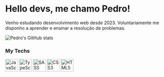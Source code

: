 # Hello devs, me chamo Pedro!
Venho estudando desenvolvimento web desde 2023. Voluntariamente me disponho a aprender e ensinar a resolução de problemas.

![Pedro's GitHub stats](https://github-readme-stats.vercel.app/api?username=pedroalima&show_icons=true&theme=transparent)

### My Techs
<img alt="JavaScript" src="https://cdn.jsdelivr.net/gh/devicons/devicon/icons/javascript/javascript-original.svg" width=40 eight=30> <img alt="TypeScript" src="https://cdn.jsdelivr.net/gh/devicons/devicon/icons/typescript/typescript-original.svg" width=40 eight=30> <img alt="SASS" src="https://cdn.jsdelivr.net/gh/devicons/devicon/icons/sass/sass-original.svg" width=40 eight=30> <img alt="CSS3" src="https://cdn.jsdelivr.net/gh/devicons/devicon/icons/css3/css3-original.svg" width=40 eight=30> <img alt="HTML5" src="https://cdn.jsdelivr.net/gh/devicons/devicon/icons/html5/html5-original.svg" width=40 eight=30> 
